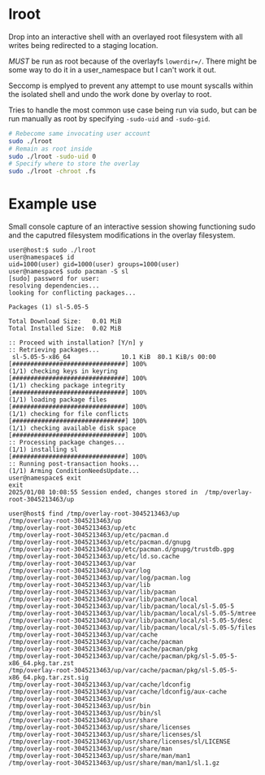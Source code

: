 # lroot

Drop into an interactive shell with an overlayed root filesystem with all writes being redirected to a staging location.

_MUST_ be run as root because of the overlayfs `lowerdir=/`. There might be some way to do it in a user_namespace but I can't work it out.

Seccomp is emplyed to prevent any attempt to use mount syscalls within the isolated shell and undo the work done by overlay to root.

Tries to handle the most common use case being run via sudo, but can be run manually as root by specifying `-sudo-uid` and `-sudo-gid`.

```bash
# Rebecome same invocating user account
sudo ./lroot
# Remain as root inside
sudo ./lroot -sudo-uid 0
# Specify where to store the overlay
sudo ./lroot -chroot .fs
```


# Example use

Small console capture of an interactive session showing functioning sudo and the caputred filesystem modifications in the overlay filesystem.

```console
user@host:$ sudo ./lroot
user@namespace$ id
uid=1000(user) gid=1000(user) groups=1000(user)
user@namespace$ sudo pacman -S sl
[sudo] password for user: 
resolving dependencies...
looking for conflicting packages...

Packages (1) sl-5.05-5

Total Download Size:   0.01 MiB
Total Installed Size:  0.02 MiB

:: Proceed with installation? [Y/n] y
:: Retrieving packages...
 sl-5.05-5-x86_64              10.1 KiB  80.1 KiB/s 00:00 [###############################] 100%
(1/1) checking keys in keyring                            [###############################] 100%
(1/1) checking package integrity                          [###############################] 100%
(1/1) loading package files                               [###############################] 100%
(1/1) checking for file conflicts                         [###############################] 100%
(1/1) checking available disk space                       [###############################] 100%
:: Processing package changes...
(1/1) installing sl                                       [###############################] 100%
:: Running post-transaction hooks...
(1/1) Arming ConditionNeedsUpdate...
user@namespace$ exit
exit
2025/01/08 10:08:55 Session ended, changes stored in  /tmp/overlay-root-3045213463/up

user@host$ find /tmp/overlay-root-3045213463/up
/tmp/overlay-root-3045213463/up
/tmp/overlay-root-3045213463/up/etc
/tmp/overlay-root-3045213463/up/etc/pacman.d
/tmp/overlay-root-3045213463/up/etc/pacman.d/gnupg
/tmp/overlay-root-3045213463/up/etc/pacman.d/gnupg/trustdb.gpg
/tmp/overlay-root-3045213463/up/etc/ld.so.cache
/tmp/overlay-root-3045213463/up/var
/tmp/overlay-root-3045213463/up/var/log
/tmp/overlay-root-3045213463/up/var/log/pacman.log
/tmp/overlay-root-3045213463/up/var/lib
/tmp/overlay-root-3045213463/up/var/lib/pacman
/tmp/overlay-root-3045213463/up/var/lib/pacman/local
/tmp/overlay-root-3045213463/up/var/lib/pacman/local/sl-5.05-5
/tmp/overlay-root-3045213463/up/var/lib/pacman/local/sl-5.05-5/mtree
/tmp/overlay-root-3045213463/up/var/lib/pacman/local/sl-5.05-5/desc
/tmp/overlay-root-3045213463/up/var/lib/pacman/local/sl-5.05-5/files
/tmp/overlay-root-3045213463/up/var/cache
/tmp/overlay-root-3045213463/up/var/cache/pacman
/tmp/overlay-root-3045213463/up/var/cache/pacman/pkg
/tmp/overlay-root-3045213463/up/var/cache/pacman/pkg/sl-5.05-5-x86_64.pkg.tar.zst
/tmp/overlay-root-3045213463/up/var/cache/pacman/pkg/sl-5.05-5-x86_64.pkg.tar.zst.sig
/tmp/overlay-root-3045213463/up/var/cache/ldconfig
/tmp/overlay-root-3045213463/up/var/cache/ldconfig/aux-cache
/tmp/overlay-root-3045213463/up/usr
/tmp/overlay-root-3045213463/up/usr/bin
/tmp/overlay-root-3045213463/up/usr/bin/sl
/tmp/overlay-root-3045213463/up/usr/share
/tmp/overlay-root-3045213463/up/usr/share/licenses
/tmp/overlay-root-3045213463/up/usr/share/licenses/sl
/tmp/overlay-root-3045213463/up/usr/share/licenses/sl/LICENSE
/tmp/overlay-root-3045213463/up/usr/share/man
/tmp/overlay-root-3045213463/up/usr/share/man/man1
/tmp/overlay-root-3045213463/up/usr/share/man/man1/sl.1.gz
```
